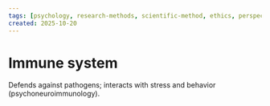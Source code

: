 ```yaml
---
tags: [psychology, research-methods, scientific-method, ethics, perspectives]
created: 2025-10-20
---
```

# Immune system

Defends against pathogens; interacts with stress and behavior (psychoneuroimmunology).

